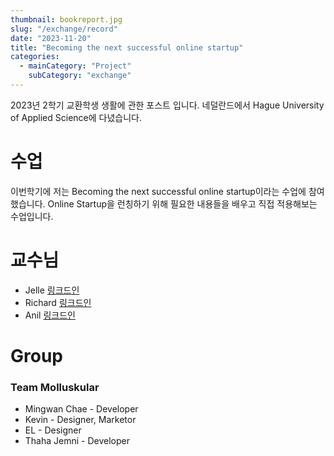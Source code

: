 ```yaml
---
thumbnail: bookreport.jpg
slug: "/exchange/record"
date: "2023-11-20"
title: "Becoming the next successful online startup"
categories:
  - mainCategory: "Project"
    subCategory: "exchange"
---
```


2023년 2학기 교환학생 생활에 관한 포스트 입니다.
네덜란드에서 Hague University of Applied Science에 다녔습니다.

# 수업

이번학기에 저는 Becoming the next successful online startup이라는 수업에 참여했습니다.
Online Startup을 런칭하기 위해 필요한 내용들을 배우고 직접 적용해보는 수업입니다.

# 교수님

- Jelle [링크드인](https://www.linkedin.com/in/jellehylarides)
- Richard [링크드인](https://www.linkedin.com/in/richard-ramesh-jitan-rai-70205026/)
- Anil [링크드인](https://www.linkedin.com/in/anil-manraj-245a0083/)

# Group

<h3>Team <b>Molluskular</b></h3>

- Mingwan Chae - Developer
- Kevin - Designer, Marketor
- EL - Designer
- Thaha Jemni - Developer
